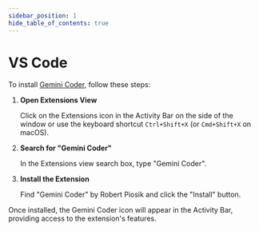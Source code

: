 ```yaml
---
sidebar_position: 1
hide_table_of_contents: true
---
```


# VS Code

To install [Gemini Coder](https://marketplace.visualstudio.com/items?itemName=robertpiosik.gemini-coder), follow these steps:

1. **Open Extensions View**

   Click on the Extensions icon in the Activity Bar on the side of the window or use the keyboard shortcut `Ctrl+Shift+X` (or `Cmd+Shift+X` on macOS).

2. **Search for "Gemini Coder"**

   In the Extensions view search box, type "Gemini Coder".

3. **Install the Extension**

   Find "Gemini Coder" by Robert Piosik and click the "Install" button.

Once installed, the Gemini Coder icon will appear in the Activity Bar, providing access to the extension's features.
